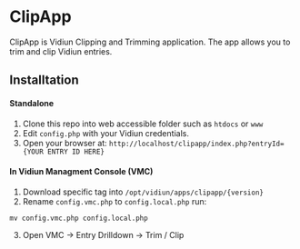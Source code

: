 ClipApp
========

ClipApp is Vidiun Clipping and Trimming application. The app allows you to trim and clip Vidiun entries.

## Installtation 

#### Standalone

1. Clone this repo into web accessible folder such as ```htdocs``` or ```www```
2. Edit ```config.php``` with your Vidiun credentials.
3. Open your browser at: ```http://localhost/clipapp/index.php?entryId={YOUR ENTRY ID HERE}``` 

#### In Vidiun Managment Console (VMC)

1. Download specific tag into ```/opt/vidiun/apps/clipapp/{version}```
2. Rename ```config.vmc.php``` to ```config.local.php``` run: 

  ```
  mv config.vmc.php config.local.php
  ```
3. Open VMC -> Entry Drilldown -> Trim / Clip
